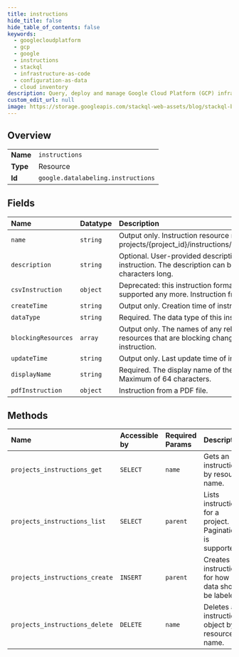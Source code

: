 ```yaml
---
title: instructions
hide_title: false
hide_table_of_contents: false
keywords:
  - googlecloudplatform
  - gcp
  - google
  - instructions
  - stackql
  - infrastructure-as-code
  - configuration-as-data
  - cloud inventory
description: Query, deploy and manage Google Cloud Platform (GCP) infrastructure and resources using SQL
custom_edit_url: null
image: https://storage.googleapis.com/stackql-web-assets/blog/stackql-blog-post-featured-image.png
---
```

  
    

## Overview
<table><tbody>
<tr><td><b>Name</b></td><td><code>instructions</code></td></tr>
<tr><td><b>Type</b></td><td>Resource</td></tr>
<tr><td><b>Id</b></td><td><code>google.datalabeling.instructions</code></td></tr>
</tbody></table>

## Fields
| Name | Datatype | Description |
|:-----|:---------|:------------|
| `name` | `string` | Output only. Instruction resource name, format: projects/{project_id}/instructions/{instruction_id} |
| `description` | `string` | Optional. User-provided description of the instruction. The description can be up to 10000 characters long. |
| `csvInstruction` | `object` | Deprecated: this instruction format is not supported any more. Instruction from a CSV file. |
| `createTime` | `string` | Output only. Creation time of instruction. |
| `dataType` | `string` | Required. The data type of this instruction. |
| `blockingResources` | `array` | Output only. The names of any related resources that are blocking changes to the instruction. |
| `updateTime` | `string` | Output only. Last update time of instruction. |
| `displayName` | `string` | Required. The display name of the instruction. Maximum of 64 characters. |
| `pdfInstruction` | `object` | Instruction from a PDF file. |
## Methods
| Name | Accessible by | Required Params | Description |
|:-----|:--------------|:----------------|:------------|
| `projects_instructions_get` | `SELECT` | `name` | Gets an instruction by resource name. |
| `projects_instructions_list` | `SELECT` | `parent` | Lists instructions for a project. Pagination is supported. |
| `projects_instructions_create` | `INSERT` | `parent` | Creates an instruction for how data should be labeled. |
| `projects_instructions_delete` | `DELETE` | `name` | Deletes an instruction object by resource name. |
